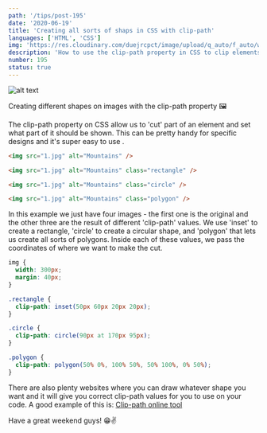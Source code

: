 ```yaml
---
path: '/tips/post-195'
date: '2020-06-19'
title: 'Creating all sorts of shaps in CSS with clip-path'
languages: ['HTML', 'CSS']
img: 'https://res.cloudinary.com/duejrcpct/image/upload/q_auto/f_auto/w_1000/v1592577862/195-1_jmpuym.png'
description: 'How to use the clip-path property in CSS to clip elements'
number: 195
status: true
---
```


![alt text](https://res.cloudinary.com/duejrcpct/image/upload/q_auto/f_auto/w_1000/v1592577862/195-2_zmuim1.png 'CSS clip-path')

Creating different shapes on images with the clip-path property 🖼️

The clip-path property on CSS allow us to 'cut' part of an element and set what part of it should be shown. This can be pretty handy for specific designs and it's super easy to use .

```html
<img src="1.jpg" alt="Mountains" />

<img src="1.jpg" alt="Mountains" class="rectangle" />

<img src="1.jpg" alt="Mountains" class="circle" />

<img src="1.jpg" alt="Mountains" class="polygon" />
```

In this example we just have four images - the first one is the original and the other three are the result of different 'clip-path' values. We use 'inset' to create a rectangle, 'circle' to create a circular shape, and 'polygon' that lets us create all sorts of polygons. Inside each of these values, we pass the coordinates of where we want to make the cut.

```css
img {
  width: 300px;
  margin: 40px;
}

.rectangle {
  clip-path: inset(50px 60px 20px 20px);
}

.circle {
  clip-path: circle(90px at 170px 95px);
}

.polygon {
  clip-path: polygon(50% 0%, 100% 50%, 50% 100%, 0% 50%);
}
```

There are also plenty websites where you can draw whatever shape you want and it will give you correct clip-path values for you to use on your code. A good example of this is: [Clip-path online tool](https://bennettfeely.com/clippy/)

Have a great weekend guys! 😁✌
